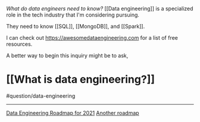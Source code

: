 *What do data engineers need to know?* [[Data engineering]] is a specialized role in the tech industry that I'm considering pursuing.

They need to know [[SQL]], [[MongoDB]], and [[Spark]]. 

I can check out https://awesomedataengineering.com for a list of free resources. 

A better way to begin this inquiry might be to ask, 
# [[What is data engineering?]]

#question/data-engineering 

---
[Data Engineering Roadmap for 2021](https://medium.com/coriers/data-engineering-roadmap-for-2021-eac7898f0641)
[Another roadmap](https://github.com/datastacktv/data-engineer-roadmap/raw/master/img/roadmap.png)
